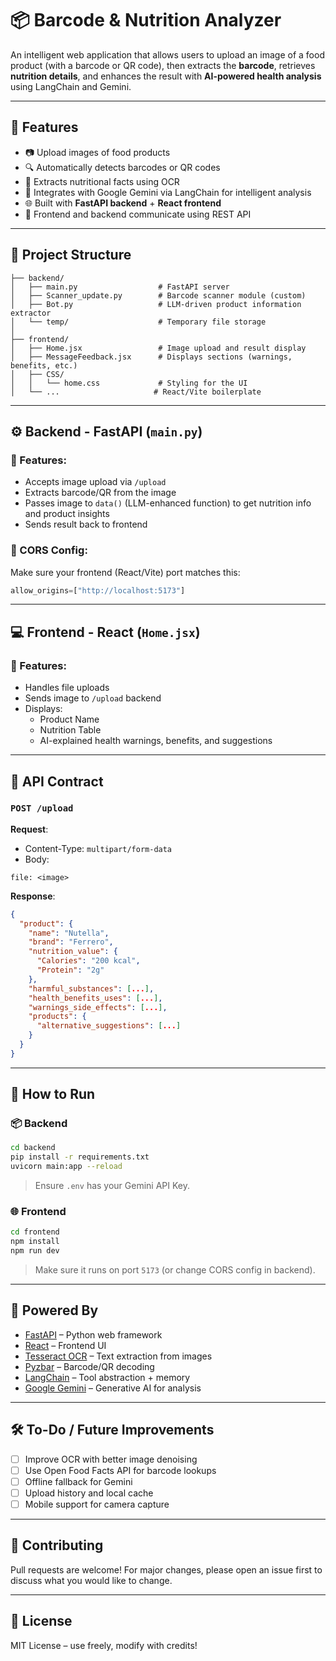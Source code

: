 
# 📦 Barcode & Nutrition Analyzer

An intelligent web application that allows users to upload an image of a food product (with a barcode or QR code), then extracts the **barcode**, retrieves **nutrition details**, and enhances the result with **AI-powered health analysis** using LangChain and Gemini.

---

## 🚀 Features

- 📷 Upload images of food products
- 🔍 Automatically detects barcodes or QR codes
- 🧠 Extracts nutritional facts using OCR
- 🤖 Integrates with Google Gemini via LangChain for intelligent analysis
- 🌐 Built with **FastAPI backend** + **React frontend**
- 🔄 Frontend and backend communicate using REST API

---

## 📁 Project Structure

```
├── backend/
│   ├── main.py                  # FastAPI server
│   ├── Scanner_update.py        # Barcode scanner module (custom)
│   ├── Bot.py                   # LLM-driven product information extractor
│   └── temp/                    # Temporary file storage
│
├── frontend/
│   ├── Home.jsx                 # Image upload and result display
│   ├── MessageFeedback.jsx      # Displays sections (warnings, benefits, etc.)
│   ├── CSS/
│   │   └── home.css             # Styling for the UI
│   └── ...                     # React/Vite boilerplate
```

---

## ⚙️ Backend - FastAPI (`main.py`)

### 🔧 Features:
- Accepts image upload via `/upload`
- Extracts barcode/QR from the image
- Passes image to `data()` (LLM-enhanced function) to get nutrition info and product insights
- Sends result back to frontend

### 🔐 CORS Config:
Make sure your frontend (React/Vite) port matches this:
```python
allow_origins=["http://localhost:5173"]
```

---

## 💻 Frontend - React (`Home.jsx`)

### 🔧 Features:
- Handles file uploads
- Sends image to `/upload` backend
- Displays:
  - Product Name
  - Nutrition Table
  - AI-explained health warnings, benefits, and suggestions

---

## 🔗 API Contract

### `POST /upload`

**Request**:
- Content-Type: `multipart/form-data`
- Body:
```form-data
file: <image>
```

**Response**:
```json
{
  "product": {
    "name": "Nutella",
    "brand": "Ferrero",
    "nutrition_value": {
      "Calories": "200 kcal",
      "Protein": "2g"
    },
    "harmful_substances": [...],
    "health_benefits_uses": [...],
    "warnings_side_effects": [...],
    "products": {
      "alternative_suggestions": [...]
    }
  }
}
```

---

## 🧪 How to Run

### 📦 Backend
```bash
cd backend
pip install -r requirements.txt
uvicorn main:app --reload
```

> Ensure `.env` has your Gemini API Key.

### 🌐 Frontend
```bash
cd frontend
npm install
npm run dev
```

> Make sure it runs on port `5173` (or change CORS config in backend).

---

## 🧠 Powered By

- [FastAPI](https://fastapi.tiangolo.com/) – Python web framework
- [React](https://reactjs.org/) – Frontend UI
- [Tesseract OCR](https://github.com/tesseract-ocr/tesseract) – Text extraction from images
- [Pyzbar](https://github.com/NaturalHistoryMuseum/pyzbar) – Barcode/QR decoding
- [LangChain](https://www.langchain.com/) – Tool abstraction + memory
- [Google Gemini](https://ai.google.dev/) – Generative AI for analysis

---

## 🛠️ To-Do / Future Improvements

- [ ] Improve OCR with better image denoising
- [ ] Use Open Food Facts API for barcode lookups
- [ ] Offline fallback for Gemini
- [ ] Upload history and local cache
- [ ] Mobile support for camera capture

---

## 🤝 Contributing

Pull requests are welcome! For major changes, please open an issue first to discuss what you would like to change.

---

## 📃 License

MIT License – use freely, modify with credits!
